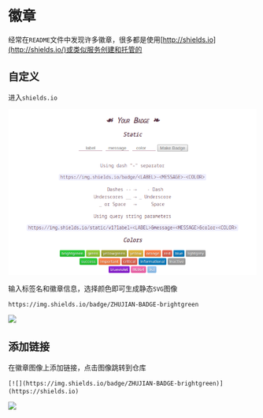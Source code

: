 
# 徽章

经常在`README`文件中发现许多徽章，很多都是使用[http://shields.io](http://shields.io/)或类似服务创建和托管的

## 自定义

进入`shields.io`

![](./imgs/badge.png)

输入标签名和徽章信息，选择颜色即可生成静态`SVG`图像

```
https://img.shields.io/badge/ZHUJIAN-BADGE-brightgreen
```

![](https://img.shields.io/badge/ZHUJIAN-BADGE-brightgreen)

## 添加链接

在徽章图像上添加链接，点击图像跳转到仓库

```
[![](https://img.shields.io/badge/ZHUJIAN-BADGE-brightgreen)](https://shields.io)
```

[![](https://img.shields.io/badge/ZHUJIAN-BADGE-brightgreen)](https://shields.io)